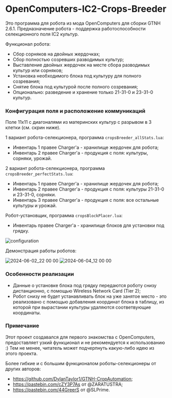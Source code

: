 # OpenComputers-IC2-Crops-Breeder

Это программа для робота из мода OpenComputers для сборки GTNH 2.6.1. Предназначение робота - поддержка работоспособности селекционного поля IC2 культур.

Функционал робота:
- Сбор сорняков на двойных жердочках;
- Сбор полностью созревших разводимых культур;
- Выставление двойных жердочек на месте сбора разводимых культур или сорняков;
- Установка необходимого блока под культуру для полного созревания;
- Снятие блока под культурой после полного созревания;
- Опционально: разведение и хранение только 21-31-0 и 23-31-0 культур.

### Конфигурация поля и расположение коммуникаций
Поле 11x11 с диагоналями из материнских культур с разрывом в 3 клетки (см. скрин ниже).

1 вариант робота-селекционера, программа `cropsBreeder_allStats.lua`:
- Инвентарь 1 правее Charger'a - хранилище жердочек для робота;
- Инвентарь 2 правее Charger'a - продукция с поля: культуры, сорняки, урожай.

2 вариант робота-селекционера, программа `cropsBreeder_perfectStats.lua`:
- Инвентарь 1 правее Charger'a - хранилище жердочек для робота;
- Инвентарь 2 правее Charger'a - продукция с поля: культуры 21-31-0 и 23-31-0, сорняки.
- Инвентарь 3 правее Charger'a - продукция с поля: все остальные культуры и урожай.

Робот-установщик, программа `cropsBlockPlacer.lua`:
- Инвентарь правее Charger'a - хранилище блоков для установки под грядку.

![configuration](https://github.com/rentrox4/OpenComputers-IC2-Crops-Breeder/assets/158158870/b3df055a-b512-4642-99bc-b0341276cac5)

Демонстрация работы роботов:

![2024-06-02_22 00 00](https://github.com/rentrox4/OpenComputers-IC2-Crops-Breeder/assets/158158870/0951e3dc-4ac2-4f81-ad89-c3320bc89707)
![2024-06-04_12 00 00](https://github.com/rentrox4/OpenComputers-IC2-Crops-Breeder/assets/158158870/af60f8ad-c38b-498f-b946-b8a0494c7e0b)

### Особенности реализации
- Данные о установке блока под грядку передаются роботу снизу дистанционно, с помощью Wireless Network Card (Tier 2);
- Робот снизу не будет устанавливать блок на уже занятое место - это реализовано с помощью добавления координат блока в таблицу, из которой при вырастании культуры удаляются соответвующие координаты.

### Примечание
Этот проект создавался для первого знакомства с OpenComputers, предоставляет узкий функционал и не рекомендуется к использованию :)
Тем не менее, читатель может подчерпнуть какую-либо идею из этого проекта.

Более гибкие и с большим функционалом роботы-селекционеры от других авторов:
- https://github.com/DylanTaylor1/GTNH-CropAutomation;
- https://pastebin.com/cZY3P7As от @ZARATUSTRA;
- https://pastebin.com/44GreerS от @SLPrime.
